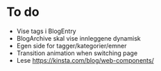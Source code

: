 # To do
* Vise tags i BlogEntry
* BlogArchive skal vise innleggene dynamisk
* Egen side for tagger/kategorier/emner
* Transition animation when switching page
* Lese https://kinsta.com/blog/web-components/